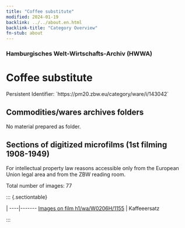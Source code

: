 ```yaml
---
title: "Coffee substitute"
modified: 2024-01-19
backlink: ../../about.en.html
backlink-title: "Category Overview"
fn-stub: about
---
```


### Hamburgisches Welt-Wirtschafts-Archiv (HWWA)

# Coffee substitute

<div class="hint">Persistent Identifier: `https://pm20.zbw.eu/category/ware/i/143042`</div>







## Commodities/wares archives folders





No material prepared as folder.



<a id="filmsections" />

## Sections of digitized microfilms (1st filming 1908-1949)

<p>For intellectual property law reasons accessible only from the European Union legal area and from the ZBW reading room.</p>



<p>Total number of images: 77</p>




::: {.sectiontable}

 | 
----|-------
<a class="btn" href="https://pm20.zbw.eu/film/h1/wa/W0206H/1155" rel="nofollow">Images on film h1/wa/W0206H/1155</a> | Kaffeeersatz


:::
















